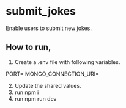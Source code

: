 # submit_jokes

Enable users to submit new jokes.

## How to run,

1. Create a .env file with following variables.

PORT=
MONGO_CONNECTION_URI=

2. Update the shared values.
3. run npm i
4. run npm run dev
